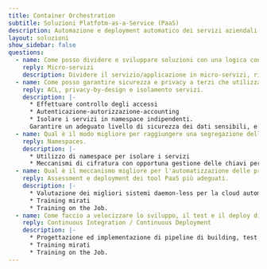 ```yaml
---
title: Container Orchestration
subtitle: Soluzioni Platfotm-as-a-Service (PaaS)
description: Automazione e deployment automatico dei servizi aziendali
layout: soluzioni
show_sidebar: false
questions:
  - name: Come posso dividere e sviluppare soluzioni con una logica container-like?
    reply: Micro-servizi
    description: Dividere il servizio/applicazione in micro-servizi, rilasciati in maniera indipendente, e procedere con un approccio CI/CD, favorendo la manutenibilità del codice e la sicurezza dei singoli servizi
  - name: Come posso garantire sicurezza e privacy a terzi che utilizzano l'infrastruttura in modo agnostico?
    reply: ACL, privacy-by-design e isolamento servizi.
    description: |-
      * Effettuare controllo degli accessi
      * Autenticazione-autorizzazione-accounting
      * Isolare i servizi in namespace indipendenti.  
      Garantire un adeguato livello di sicurezza dei dati sensibili, e l'opportuno trattamento dei dati delle persone che utilizzano i servizi, anche in riferimento al GDPR.
  - name: Qual è il modo migliore per raggiungere una segregazione della rete tale per cui i servizi sono effettivamente isolati gli uni dagli altri?
    reply: Namespaces.
    description: |-
      * Utilizzo di namespace per isolare i servizi
      * Meccanismi di cifratura con opportuna gestione delle chiavi per evitare che un amministratore di sistema acceda ai dati di terzi.
  - name: Qual è il meccanismo migliore per l'automatizzazione delle procedure di deployment e installazione su più istanze distribuite?
    reply: Assessment e deployment dei tool PaaS più adeguati.
    description: |-
      * Valutazione dei migliori sistemi daemon-less per la cloud automation
      * Training mirati
      * Training on the Job.
  - name: Come faccio a velocizzare lo sviluppo, il test e il deploy di soluzioni software che sviluppo in casa?
    reply: Continuous Integration / Continuous Deployment
    description: |-
      * Progettazione ed implementazione di pipeline di building, test e rilascio di software, per ridurre costi, tempi e rischi attraverso processi di deployment automatizzati e ripetibili.
      * Training mirati
      * Training on the Job.
---
```

